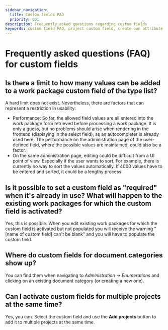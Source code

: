 ```yaml
---
sidebar_navigation:
  title: Custom fields FAQ
  priority: 001
description: Frequently asked questions regarding custom fields
keywords: custom field FAQ, project custom field, create own attribute
---
```


# Frequently asked questions (FAQ) for custom fields

## Is there a limit to how many values can be added to a work package custom field of the type list?

A hard limit does not exist. Nevertheless, there are factors that can represent a restriction in usability:

- Performance: So far, the allowed field values are all entered into the work package form retrieved before processing a work package. It is only a guess, but  no problems should arise when rendering in the frontend (displaying in the select field), as an autocompleter is already used here. The performance on the administration page of the user-defined field, where the possible values are maintained, could also be a factor.
- On the same administration page, editing could be difficult from a UI point of view. Especially if the user wants to sort. For example, there is currently no way to sort the values automatically. If 4000 values have to be entered and sorted, it could be a lengthy process.

## Is it possible to set a custom field as "required" when it's already in use? What will happen to the existing work packages for which the custom field is activated?

Yes, this is possible. When you edit existing work packages for which the custom field is activated but not populated you will receive the warning "[name of custom field] can't be blank" and you will have to populate the custom field.

## Where do custom fields for document categories show up?

You can find them when navigating to *Administration -> Enumerations* and clicking on an existing document category (or creating a new one).

## Can I activate custom fields for multiple projects at the same time?

Yes, you can. Select the custom field and use the **Add projects** button to add it to multiple projects at the same time.


